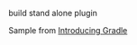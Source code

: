 build stand alone plugin

Sample from [Introducing Gradle](https://www.safaribooksonline.com/library/view/introducing-gradle/9781484210314/9781484210321_Ch05.xhtml)

